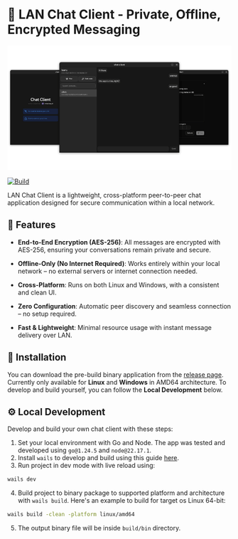# 💬 LAN Chat Client - Private, Offline, Encrypted Messaging

![app gallery](https://raw.githubusercontent.com/alkuinvito/chat-client/refs/heads/main/.github/assets/app.png)

[![Build](https://github.com/alkuinvito/chat-client/actions/workflows/build.yml/badge.svg)](https://github.com/alkuinvito/chat-client/actions/workflows/build.yml)

LAN Chat Client is a lightweight, cross-platform peer-to-peer chat application designed for secure communication within a local network.

## 🔐 Features

- __End-to-End Encryption (AES-256)__: All messages are encrypted with AES-256, ensuring your conversations remain private and secure.

- __Offline-Only (No Internet Required)__: Works entirely within your local network – no external servers or internet connection needed.

- __Cross-Platform__: Runs on both Linux and Windows, with a consistent and clean UI.

- __Zero Configuration__: Automatic peer discovery and seamless connection – no setup required.

- __Fast & Lightweight__: Minimal resource usage with instant message delivery over LAN.

## 🚀 Installation
You can download the pre-build binary application from the [release page](https://github.com/alkuinvito/chat-client/releases). Currently only available for __Linux__ and __Windows__ in AMD64 architecture. To develop and build yourself, you can follow the __Local Development__ below.

## ⚙️ Local Development

Develop and build your own chat client with these steps:

1. Set your local environment with Go and Node. The app was tested and developed using `go@1.24.5` and `node@22.17.1`.
2. Install `wails` to develop and build using this guide [here](https://wails.io/docs/gettingstarted/installation).
3. Run project in dev mode with live reload using:
```bash
wails dev
```
4. Build project to binary package to supported platform and architecture with `wails build`. Here's an example to build for target os Linux 64-bit:
```bash
wails build -clean -platform linux/amd64
```
5. The output binary file will be inside `build/bin` directory.